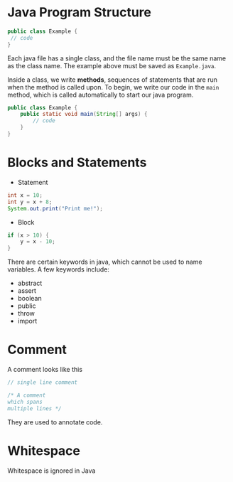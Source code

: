 # Java Program Structure

```java
public class Example {
 // code
}
```

Each java file has a single class, and the file name must be the same name as the class name. The example above must be saved as `Example.java`.

Inside a class, we write **methods**, sequences of statements that are run when the method is called upon. To begin, we write our code in the `main` method, which is called automatically to start our java program.

```java
public class Example {
    public static void main(String[] args) {
        // code
    }
}
```

# Blocks and Statements

- Statement

```java
int x = 10;
int y = x + 8;
System.out.print("Print me!");
```

- Block

```java
if (x > 10) {
    y = x - 10;
}
```

There are certain keywords in java, which cannot be used to name variables. A few keywords include:
- abstract
- assert
- boolean
- public
- throw
- import

# Comment

A comment looks like this

```java
// single line comment

/* A comment
which spans
multiple lines */
```

They are used to annotate code.

# Whitespace

Whitespace is ignored in Java